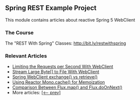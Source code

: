 ## Spring REST Example Project

This module contains articles about reactive Spring 5 WebClient

### The Course
The "REST With Spring" Classes: http://bit.ly/restwithspring

### Relevant Articles
- [Limiting the Requests per Second With WebClient](https://www.baeldung.com/spring-webclient-limit-requests-per-second)
- [Stream Large Byte[] to File With WebClient](https://www.baeldung.com/webclient-stream-large-byte-array-to-file)
- [Spring WebClient exchange() vs retrieve()](https://www.baeldung.com/spring-webclient-exchange-vs-retrieve)
- [Using Reactor Mono.cache() for Memoization](https://www.baeldung.com/spring-reactor-mono-cache)
- [Comparison Between Flux.map() and Flux.doOnNext()](https://www.baeldung.com/flux-map-vs-doonnext)
- More articles: [[<-- prev]](../spring-reactive-client)
